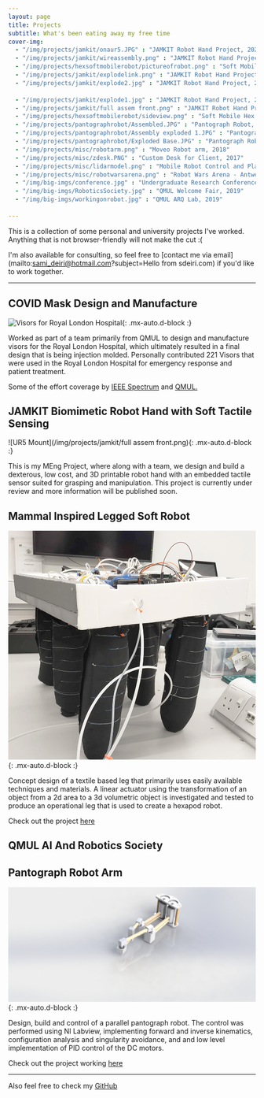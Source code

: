 ```yaml
---
layout: page
title: Projects
subtitle: What's been eating away my free time
cover-img:
  - "/img/projects/jamkit/onaur5.JPG" : "JAMKIT Robot Hand Project, 2020"
  - "/img/projects/jamkit/wireassembly.png" : "JAMKIT Robot Hand Project, 2020"
  - "/img/projects/hexsoftmobilerobot/pictureofrobot.png" : "Soft Mobile Hex Robot, 2019"
  - "/img/projects/jamkit/explodelink.png" : "JAMKIT Robot Hand Project, 2020"
  - "/img/projects/jamkit/explode2.jpg" : "JAMKIT Robot Hand Project, 2020"

  - "/img/projects/jamkit/explode1.jpg" : "JAMKIT Robot Hand Project, 2020"
  - "/img/projects/jamkit/full assem front.png" : "JAMKIT Robot Hand Project, 2020"
  - "/img/projects/hexsoftmobilerobot/sideview.png" : "Soft Mobile Hex Robot, 2019"
  - "/img/projects/pantographrobot/Assembled.JPG" : "Pantograph Robot, 2018"
  - "/img/projects/pantographrobot/Assembly exploded 1.JPG" : "Pantograph Robot, 2018"
  - "/img/projects/pantographrobot/Exploded Base.JPG" : "Pantograph Robot, 2018"
  - "/img/projects/misc/robotarm.png" : "Moveo Robot arm, 2018"
  - "/img/projects/misc/zdesk.PNG" : "Custom Desk for Client, 2017"
  - "/img/projects/misc/lidarmodel.png" : "Mobile Robot Control and Planning - LIDAR, 2018"
  - "/img/projects/misc/robotwarsarena.png" : "Robot Wars Arena - Antweight, 2018"
  - "/img/big-imgs/conference.jpg" : "Undergraduate Research Conference, 2019"
  - "/img/big-imgs/RoboticsSociety.jpg" : "QMUL Welcome Fair, 2019"
  - "/img/big-imgs/workingonrobot.jpg" : "QMUL ARQ Lab, 2019"

---
```


This is a collection of some personal and university projects I've worked. Anything that is not browser-friendly will not make the cut :(

I'm also available for consulting, so feel free to [contact me via email](mailto:sami_deiri@hotmail.com?subject=Hello from sdeiri.com) if you'd like to work together. 


---
## COVID Mask Design and Manufacture
![Visors for Royal London Hospital](/img/projects/misc/visor){: .mx-auto.d-block :}


Worked as part of a team primarily from QMUL to design and manufacture visors for the Royal London Hospital, which ultimately resulted in a final design that is being injection molded. 
Personally contributed 221 Visors that were used in the Royal London Hospital for emergency response and patient treatment.

Some of the effort coverage by [IEEE Spectrum](https://spectrum.ieee.org/news-from-around-ieee/the-institute/ieee-member-news/ieee-roboticists-3d-printers-ppe-healthcare-workers) and [QMUL.](http://eecs.qmul.ac.uk/news-and-events/news/items/engineers-at-queen-mary-3d-print-protective-equipment-for-covid-19-nhs-workers.html) 


## JAMKIT Biomimetic Robot Hand with Soft Tactile Sensing

![UR5 Mount](/img/projects/jamkit/full assem front.png){: .mx-auto.d-block :}

This is my MEng Project, where along with a team, we design and build a dexterous, low cost, and 3D printable robot hand with an embedded tactile sensor suited for grasping and manipulation. This project is currently under review and more information will be published soon. 

## Mammal Inspired Legged Soft Robot
![Walking Soft robot](/img/projects/hexsoftmobilerobot/pictureofrobot.png){: .mx-auto.d-block :}

Concept design of a textile based leg that primarily uses easily available
techniques  and  materials.  A  linear  actuator  using  the  transformation  of  an  object  from  a  2d  area  to  a  3d  volumetric  object  is
investigated and tested to produce an operational leg that is used to create a hexapod robot. 

Check out the project [here](_posts/2019-06-28-leggedsoftrobot.md)

## QMUL AI And Robotics Society



## Pantograph Robot Arm
![Pantograph robot](/img/projects/pantographrobot/Assembled.JPG){: .mx-auto.d-block :}

Design, build and control of a parallel pantograph robot. The control was performed using NI Labview, implementing forward and inverse kinematics, configuration analysis and singularity avoidance, and  and low level implementation of PID control of the DC motors. 

Check out the project working [here](https://www.youtube.com/watch?v=qvIjNbZlqCU)

---

Also feel free to check my [GitHub](https://github.com/sam-eee/)